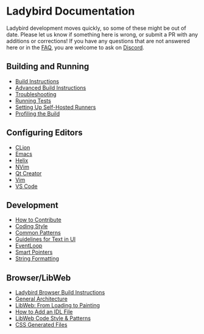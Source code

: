 # Ladybird Documentation

Ladybird development moves quickly, so some of these might be out of date. Please let us know if something here is wrong,
or submit a PR with any additions or corrections! If you have any questions that are not answered here or in the [FAQ](FAQ.md), 
you are welcome to ask on [Discord](../README.md#get-in-touch-and-participate).

## Building and Running
* [Build Instructions](BuildInstructionsLadybird.md)
* [Advanced Build Instructions](AdvancedBuildInstructions.md)
* [Troubleshooting](Troubleshooting.md)
* [Running Tests](RunningTests.md)
* [Setting Up Self-Hosted Runners](SelfHostedRunners.md)
* [Profiling the Build](BuildProfilingInstructions.md)

## Configuring Editors
* [CLion](CLionConfiguration.md)
* [Emacs](EmacsConfiguration.md)
* [Helix](HelixConfiguration.md)
* [NVim](NvimConfiguration.md)
* [Qt Creator](QtCreatorConfiguration.md)
* [Vim](VimConfiguration.md)
* [VS Code](VSCodeConfiguration.md)

## Development
* [How to Contribute](../CONTRIBUTING.md)
* [Coding Style](CodingStyle.md)
* [Common Patterns](Patterns.md)
* [Guidelines for Text in UI](HumanInterfaceGuidelines/Text.md)
* [EventLoop](EventLoop.md)
* [Smart Pointers](SmartPointers.md)
* [String Formatting](StringFormatting.md)

## Browser/LibWeb
* [Ladybird Browser Build Instructions](BuildInstructionsLadybird.md)
* [General Architecture](Browser/ProcessArchitecture.md)
* [LibWeb: From Loading to Painting](Browser/LibWebFromLoadingToPainting.md)
* [How to Add an IDL File](Browser/AddNewIDLFile.md)
* [LibWeb Code Style & Patterns](Browser/Patterns.md)
* [CSS Generated Files](Browser/CSSGeneratedFiles.md)

